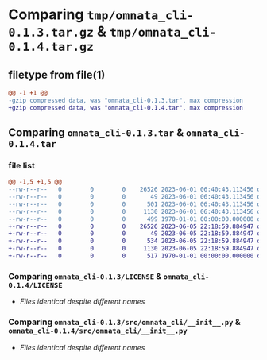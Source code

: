 # Comparing `tmp/omnata_cli-0.1.3.tar.gz` & `tmp/omnata_cli-0.1.4.tar.gz`

## filetype from file(1)

```diff
@@ -1 +1 @@
-gzip compressed data, was "omnata_cli-0.1.3.tar", max compression
+gzip compressed data, was "omnata_cli-0.1.4.tar", max compression
```

## Comparing `omnata_cli-0.1.3.tar` & `omnata_cli-0.1.4.tar`

### file list

```diff
@@ -1,5 +1,5 @@
--rw-r--r--   0        0        0    26526 2023-06-01 06:40:43.113456 omnata_cli-0.1.3/LICENSE
--rw-r--r--   0        0        0       49 2023-06-01 06:40:43.113456 omnata_cli-0.1.3/README.md
--rw-r--r--   0        0        0      501 2023-06-01 06:40:43.113456 omnata_cli-0.1.3/pyproject.toml
--rw-r--r--   0        0        0     1130 2023-06-01 06:40:43.113456 omnata_cli-0.1.3/src/omnata_cli/__init__.py
--rw-r--r--   0        0        0      499 1970-01-01 00:00:00.000000 omnata_cli-0.1.3/PKG-INFO
+-rw-r--r--   0        0        0    26526 2023-06-05 22:18:59.884947 omnata_cli-0.1.4/LICENSE
+-rw-r--r--   0        0        0       49 2023-06-05 22:18:59.884947 omnata_cli-0.1.4/README.md
+-rw-r--r--   0        0        0      534 2023-06-05 22:18:59.884947 omnata_cli-0.1.4/pyproject.toml
+-rw-r--r--   0        0        0     1130 2023-06-05 22:18:59.884947 omnata_cli-0.1.4/src/omnata_cli/__init__.py
+-rw-r--r--   0        0        0      517 1970-01-01 00:00:00.000000 omnata_cli-0.1.4/PKG-INFO
```

### Comparing `omnata_cli-0.1.3/LICENSE` & `omnata_cli-0.1.4/LICENSE`

 * *Files identical despite different names*

### Comparing `omnata_cli-0.1.3/src/omnata_cli/__init__.py` & `omnata_cli-0.1.4/src/omnata_cli/__init__.py`

 * *Files identical despite different names*

